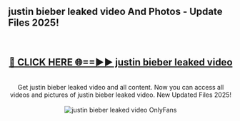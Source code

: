 <h2>justin bieber leaked video And Photos - Update Files 2025!</h2>
<br>
<div align="center">
<h2><a href="https://betterlinks.top/A2PfLJ" rel="nofollow">🔴 CLICK HERE 🌐==►► justin bieber leaked video</a></h2>
<br>
Get justin bieber leaked video and all content. Now you can access all videos and pictures of justin bieber leaked video. New Updated Files 2025!
<br>
<br>
<a href="https://betterlinks.top/A2PfLJ" rel="nofollow" data-target="animated-image.originalLink"><img src="https://i.imgur.com/dJHk4Zq.gif" alt="justin bieber leaked video OnlyFans" style="max-width: 100%; display: inline-block;" data-target="animated-image.originalImage"></a>
</div>
<br>